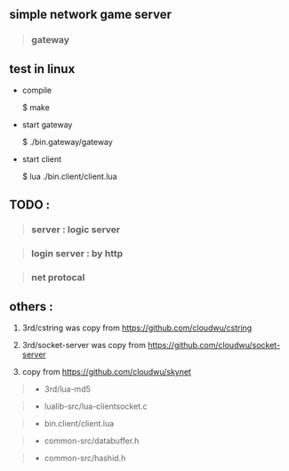 
## simple network game server

> ### gateway

## test in linux

* compile

    $ make

* start gateway

    $ ./bin.gateway/gateway

* start client

    $ lua ./bin.client/client.lua

## TODO :

> ### server : logic server

> ### login server : by http

> ### net protocal

## others :

1. 3rd/cstring was copy from https://github.com/cloudwu/cstring

2. 3rd/socket-server was copy from https://github.com/cloudwu/socket-server

3. copy from https://github.com/cloudwu/skynet

> * 3rd/lua-md5 

> * lualib-src/lua-clientsocket.c

> * bin.client/client.lua

> * common-src/databuffer.h 

> * common-src/hashid.h

